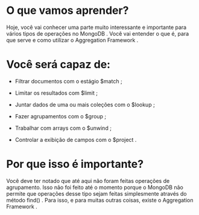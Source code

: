 # O que vamos aprender?
Hoje, você vai conhecer uma parte muito interessante e importante para vários tipos de operações no MongoDB . Você vai entender o que é, para que serve e como utilizar o Aggregation Framework .

# Você será capaz de:
- Filtrar documentos com o estágio $match ;

- Limitar os resultados com $limit ;

- Juntar dados de uma ou mais coleções com o $lookup ;

- Fazer agrupamentos com o $group ;

- Trabalhar com arrays com o $unwind ;

- Controlar a exibição de campos com o $project .

# Por que isso é importante?
Você deve ter notado que até aqui não foram feitas operações de agrupamento. Isso não foi feito até o momento porque o MongoDB não permite que operações desse tipo sejam feitas simplesmente através do método find() . Para isso, e para muitas outras coisas, existe o Aggregation Framework .